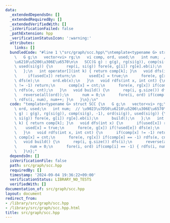```yaml
---
data:
  _extendedDependsOn: []
  _extendedRequiredBy: []
  _extendedVerifiedWith: []
  _isVerificationFailed: false
  _pathExtension: hpp
  _verificationStatusIcon: ':warning:'
  attributes:
    links: []
  bundledCode: "#line 1 \"src/graph/scc.hpp\"\ntemplate<typename G> struct SCC {\n\
    \   G g;\n   vector<vi> rg;\n   vi comp, ord, used;\n   int num;  // \u9023\u7D50\
    \u6210\u5206\u306E\u6570\n\n   SCC(G g) : g(g), rg(si(g)), comp(si(g), -1), ord(si(g)),\
    \ used(si(g)) {\n      rep(i, si(g)) fore(e, g[i]) rg[e].eb(i);\n      build();\n\
    \   };\n   int operator[](int k) { return comp[k]; }\n   void dfs(int x) {\n \
    \     if(used[x]) return;\n      used[x] = true;\n      fore(e, g[x]) if(!used[e])\
    \ dfs(e);\n      ord.eb(x);\n   }\n   void rdfs(int x, int cnt) {\n      if(comp[x]\
    \ != -1) return;\n      comp[x] = cnt;\n      fore(e, rg[x]) if(comp[e] == -1)\
    \ rdfs(e, cnt);\n   }\n   void build() {\n      rep(i, g.size()) dfs(i);\n   \
    \   reverse(all(ord));\n      num = 0;\n      fore(i, ord) if(comp[i] == -1) {\
    \ rdfs(i, num), num++; }\n   }\n};\n"
  code: "template<typename G> struct SCC {\n   G g;\n   vector<vi> rg;\n   vi comp,\
    \ ord, used;\n   int num;  // \u9023\u7D50\u6210\u5206\u306E\u6570\n\n   SCC(G\
    \ g) : g(g), rg(si(g)), comp(si(g), -1), ord(si(g)), used(si(g)) {\n      rep(i,\
    \ si(g)) fore(e, g[i]) rg[e].eb(i);\n      build();\n   };\n   int operator[](int\
    \ k) { return comp[k]; }\n   void dfs(int x) {\n      if(used[x]) return;\n  \
    \    used[x] = true;\n      fore(e, g[x]) if(!used[e]) dfs(e);\n      ord.eb(x);\n\
    \   }\n   void rdfs(int x, int cnt) {\n      if(comp[x] != -1) return;\n     \
    \ comp[x] = cnt;\n      fore(e, rg[x]) if(comp[e] == -1) rdfs(e, cnt);\n   }\n\
    \   void build() {\n      rep(i, g.size()) dfs(i);\n      reverse(all(ord));\n\
    \      num = 0;\n      fore(i, ord) if(comp[i] == -1) { rdfs(i, num), num++; }\n\
    \   }\n};"
  dependsOn: []
  isVerificationFile: false
  path: src/graph/scc.hpp
  requiredBy: []
  timestamp: '2024-09-04 19:36:22+09:00'
  verificationStatus: LIBRARY_NO_TESTS
  verifiedWith: []
documentation_of: src/graph/scc.hpp
layout: document
redirect_from:
- /library/src/graph/scc.hpp
- /library/src/graph/scc.hpp.html
title: src/graph/scc.hpp
---
```

